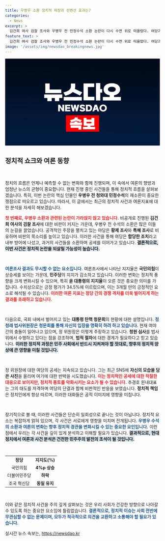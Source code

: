```yaml
---
title: 우병우 소환 정치적 파장과 컨벤션 효과는?
categories:
  - News
excerpt: >
  김건희 여사 검찰 조사와 우병우 전 민정수석 소환 논란이 다시 수면 위로 떠올랐다. 여당과 야당의 날카로운 공방 속에서 지지율 변화도 감지된다. 정청래 법사위원장의 청문회 요구와 해임 청원까지 더해진 긴장감 넘치는 정치판의 현장을 관찰하자!
feature_text: >
  김건희 여사 검찰 조사와 우병우 전 민정수석 소환 논란이 다시 수면 위로 떠올랐다. 여당과 야당의 날카로운 공방 속에서 지지율 변화도 감지된다. 정청래 법사위원장의 청문회 요구와 해임 청원까지 더해진 긴장감 넘치는 정치판의 현장을 관찰하자!
image: '/assets/img/newsdao_breakingnews.jpg'
---
```


<p><img src="/assets/img/newsdao_breakingnews.jpg" alt="pcversion 속보" /></p>

<h2 data-ke-size="size26">정치적 쇼크와 여론 동향</h2>

<p data-ke-size="size16">&nbsp;</p>

<p>정치의 흐름은 언제나 예측할 수 없는 변화와 함께 진행되며, 이 속에서 여론의 향방과 엄청난 뉴스의 균형이 중요합니다. 현재 진행 중인 사건들을 통해 정치적 흐름을 살펴보겠습니다. 특히, 이번 논란의 핵심 인물인 <b>우병우 전 청와대 민정수석</b>의 재소환이 중요한 쟁점으로 떠오르고 있습니다. 따라서, 이 글에서는 최근의 정치적 사건과 여론지표에 대한 분석을 자세히 해보겠습니다.</p>

<p><b><span style="color: #ee2323;">첫 번째로, 우병우 소환과 관련된 논란이 가라앉지 않고 있습니다.</span></b> 비공개로 진행된 <b>김건희 여사의 검찰 조사</b>에 대한 비판이 커지는 가운데, 우병우 전 수석의 소환은 많은 이들의 눈길을 끌었습니다. 공격적인 주장을 펼치고 있는 야당은 <b>황제 조사</b>와 <b>특혜 조사</b>로 비유하며 비판의 목소리를 높이고 있습니다. 이러한 사건을 통해 여당은 <b>합당한 조치</b>라고 내부 방어에 나섰고, 과거의 사건들을 소환하며 공세를 이어가고 있습니다. <b><span style="background-color: #21538527;">결론적으로, 이번 사건은 정치적 논란을 되살릴 가능성이 높습니다.</span></b></p>

<p data-ke-size="size16">&nbsp;</p>

<p><b><span style="color: #1a5490;">여론조사 결과도 무시할 수 없는 요소입니다.</span></b> 여론조사에서 나타난 지지율은 <b>국민의힘</b>이 상승세를 보이는 가운데, <b>민주당</b>의 지지가 감소하고 있습니다. 이러한 변화는 정치적 풍향을 크게 변화시킬 수 있으며, 특히 <b>윤 대통령의 지지율</b>이 오른 것은 중요한 의미를 가집니다. 수치상으로는 긍정 평가가 34.5%에 이르렀으며, 이는 3개월 만의 긍정적인 요소로 해석될 수 있습니다. <b><span style="color: #ee2323;">이러한 여론 지표는 정당 간의 경쟁 격차를 더욱 벌어지게 하는 결과를 초래하고 있습니다.</span></b></p>

<p data-ke-size="size16">&nbsp;</p>

<p>다음으로, 국회 내에서 벌어지고 있는 <b>대통령 탄핵 청문회</b>의 현황에 대한 설명입니다. <b><span style="color: #1a5490;">정청래 법사위원장은 청문회를 통해 자신의 입장을 명확히 하려 하고 있습니다.</span></b> 현재 여야 간의 충돌이 일어나고 있으며, 정 위원장은 이렇게 주장하고 있습니다. <b>청원 심사</b>를 법사위에서 수행하고 있다는 점을 강조하며, <b>법적 절차</b>에 대한 경계가 필요하다고 믿고 있습니다. <b><span style="background-color: #21538527;">이러한 정치적 과정은 민주 사회에서 반드시 지켜져야 할 잣대로, 향후의 정치적 양상에 큰 영향을 미칠 것입니다.</span></b></p>

<p data-ke-size="size16">&nbsp;</p>

<p>정 위원장에 대한 여당의 공세는 지속되고 있습니다. 그는 최근 SNS에 <b>자신의 모습을 담은 사진</b>을 올리며 여기에 대한 반박을 시도했습니다. <b><span style="color: #ee2323;">이는 정치적인 공세에 대한 적절한 대응으로 보이지만, 정치적 풍토를 악화시키는 요소가 될 수 있습니다.</span></b> 추경호 원내대표는 그의 태도를 저격하며 여당의 단결과 함께 비판적인 반응을 보였습니다. <b>정치적 책임</b>은 정치인에게 항상 따르며, 이러한 대화들은 공적 이미지에 영향을 미칩니다.</p>

<p data-ke-size="size16">&nbsp;</p>

<p>장기적으로 볼 때, 이러한 사건들은 단순히 일회성으로 끝나는 것이 아닙니다. 정치적 요소는 복잡하게 얽혀 있으며, 각 사건은 서로에게 영향을 미치며 전개됩니다. <b><span style="color: #1a5490;">우병우 수석의 소환과 여론의 변화는 향후 정치적 경관을 변화시킬 수 있는 중요한 요인입니다.</span></b> 이런 점에서 우리는 각 사건을 깊이 있게 분석하고 이해할 필요가 있습니다. <b><span style="background-color: #21538527;">결과적으로, 현대 정치에서 여론과 사건 분석은 건전한 민주주의 발전의 초석이 될 것입니다.</span></b></p>

<p data-ke-size="size16">&nbsp;</p>

<table style="width:100%; border-collapse: collapse;">
  <tbody>
    <tr>
      <td style="text-align: center; height: 17px;"><b>정당</b></td>
      <td style="text-align: center; height: 17px;"><b>지지도(%)</b></td>
    </tr>
    <tr>
      <td style="text-align: center; height: 17px;">국민의힘</td>
      <td style="text-align: center; height: 17px;"><b>4%p 상승</b></td>
    </tr>
    <tr>
      <td style="text-align: center; height: 17px;">더불어민주당</td>
      <td style="text-align: center; height: 17px;"><b>하락</b></td>
    </tr>
    <tr>
      <td style="text-align: center; height: 17px;">조국 혁신당</td>
      <td style="text-align: center; height: 17px;"><b>동일 유지</b></td>
    </tr>
  </tbody>
</table>

<p data-ke-size="size16">&nbsp;</p>

<p>이와 같은 정치적 사건을 주의 깊게 살펴보는 것은 우리 사회가 건강한 방향으로 나아갈 수 있도록 하는 중요한 요소임에 틀림없습니다. <b><span style="color: #1a5490;">결론적으로, 정치적 이슈는 사회 전반에 무관심할 수 없는 문제이며, 모두가 적극적으로 의견을 교환하고 소통해야 할 필요가 있습니다.</span></b></p>
실시간 뉴스 속보는, <a href="https://newsdao.kr" rel="dofollow">https://newsdao.kr</a>


